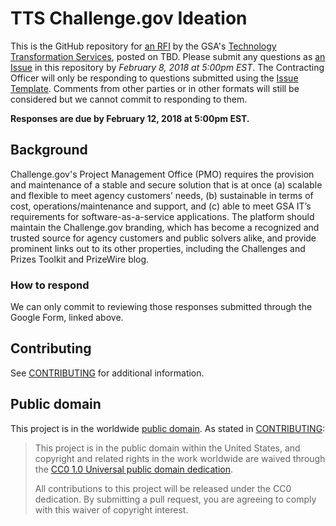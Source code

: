 # TTS Challenge.gov Ideation
 	 
This is the GitHub repository for [an RFI](https://docs.google.com/forms/d/e/1FAIpQLSeCLiXAGiycaDS5aSeL1gRZbR3957Yc15NqNjKwD0VlNn7JUA/viewform?usp=sf_link) by the GSA's [Technology Transformation Services](https://www.gsa.gov/about-us/organization/federal-acquisition-service/technology-transformation-services), posted on TBD. Please submit any questions as [an Issue](https://github.com/18F/tts-buy-challengegov-ideation/issues) in this repository by *February 8, 2018 at 5:00pm EST*. The Contracting Officer will only be responding to questions submitted using the [Issue Template](ISSUE_TEMPLATE.md). Comments from other parties or in other formats will still be considered but we cannot commit to responding to them.

**Responses are due by February 12, 2018 at 5:00pm EST.**

## Background

Challenge.gov's Project Management Office (PMO) requires the provision and maintenance of a stable and secure solution that is at once (a) scalable and flexible to meet agency customers’ needs, (b) sustainable in terms of cost, operations/maintenance and support, and (c) able to meet GSA IT’s requirements for software-as-a-service applications. The platform should maintain the Challenge.gov branding, which has become a recognized and trusted source for agency customers and public solvers alike, and provide prominent links out to its other properties, including the Challenges and Prizes Toolkit and PrizeWire blog.

### How to respond

We can only commit to reviewing those responses submitted through the Google Form, linked above.

## Contributing

See [CONTRIBUTING](CONTRIBUTING.md) for additional information.

## Public domain

This project is in the worldwide [public domain](LICENSE.md). As stated in [CONTRIBUTING](CONTRIBUTING.md):

> This project is in the public domain within the United States, and copyright and related rights in the work worldwide are waived through the [CC0 1.0 Universal public domain dedication](https://creativecommons.org/publicdomain/zero/1.0/).
>
> All contributions to this project will be released under the CC0 dedication. By submitting a pull request, you are agreeing to comply with this waiver of copyright interest.
